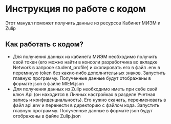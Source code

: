 # Инструкция по работе с кодом
Этот мануал поможет получить данные из ресурсов Кабинет МИЭМ и Zulip
## Как работать с кодом?
- Для получения данных из кабинета МИЭМ необходимо получить свой токен (его можно найти в консоли разработчика во вкладке Network в запросе student_profile) и скопировать его в файл .env в перемнную token без каких-либо дополнительных знаков. Запустить главную программу. Полученные данные будут отображены в формате json в файле MIEM.json
- Для получения данных из Zulip необходимо иметь при себе свой ключ Api (он находится в Личных настройках в разделе Учетная запись и конфиденциальность). Его нужно скачать, переименовать в файл api.env и перенести в директорию с файлом кода. Запустить главную программу. Полученные данные в формате json будут отображены в файле Zulip.json